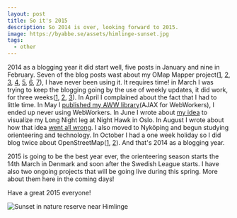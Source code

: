 ```yaml
---
layout: post
title: So it's 2015
description: So 2014 is over, looking forward to 2015.
image: https://byabbe.se/assets/himlinge-sunset.jpg
tags:
  - other
---
```

2014 as a blogging year it did start well, five posts in January and nine in February. Seven of the blog posts wast about my OMap Mapper project([1][1], [2][2], [3][3], [4][4], [5][5], [6][6], [7][7]), I have never been using it. It requires time! in March I was trying to keep the blogging going by the use of weekly updates, it did work, for three weeks([1][8], [2][9], [3][10]). In April I complained about the fact that I had to little time. In May I [published my AWW library][11](AJAX for WebWorkers), I ended up never using WebWorkers. In June I wrote about [my idea][12] to visualize my Long Night leg at Night Hawk in Oslo. In August I wrote about how that idea [went all wrong][13]. I also moved to Nyk&ouml;ping and begun studying orienteering and technology. In October I had a one week holiday so I did blog twice about OpenStreetMap([1][14], [2][15]). And that's 2014 as a blogging year.

2015 is going to be the best year ever, the orienteering season starts the 14th March in Denmark and soon after the Swedish League starts. I have also two ongoing projects that will be going live during this spring. More about them here in the coming days!

Have a great 2015 everyone!

![Sunset in nature reserve near Himlinge][16]

[1]: https://byabbe.se/blog/2014/02/13/omap-mapper-a-project-during-the-holidays/
[2]: https://byabbe.se/blog/2014/02/17/omap-mapper-day-one
[3]: https://byabbe.se/blog/2014/02/18/omap-mapper-day-two
[4]: https://byabbe.se/blog/2014/02/19/omap-mapper-day-three
[5]: https://byabbe.se/blog/2014/02/20/omap-mapper-day-four
[6]: https://byabbe.se/blog/2014/02/21/omap-mapper-day-five
[7]: https://byabbe.se/blog/2014/02/23/omap-mapper-day-7-and-done
[8]: https://byabbe.se/blog/2014/02/28/weekly-update-1
[9]: https://byabbe.se/blog/2014/03/07/weekly-update-2
[10]: https://byabbe.se/blog/2014/03/15/weekly-update-3
[11]: https://byabbe.se/blog/2014/05/07/the-aww-library/
[12]: https://byabbe.se/blog/2014/06/23/norway-open-data-and-night-hawk/
[13]: https://byabbe.se/blog/2014/08/16/night-hawk-recap
[14]: https://byabbe.se/blog/2014/10/23/needed-holiday
[15]: https://byabbe.se/blog/2014/10/26/nykoping-osm-status-completed
[16]: https://byabbe.se/assets/himlinge-sunset.jpg